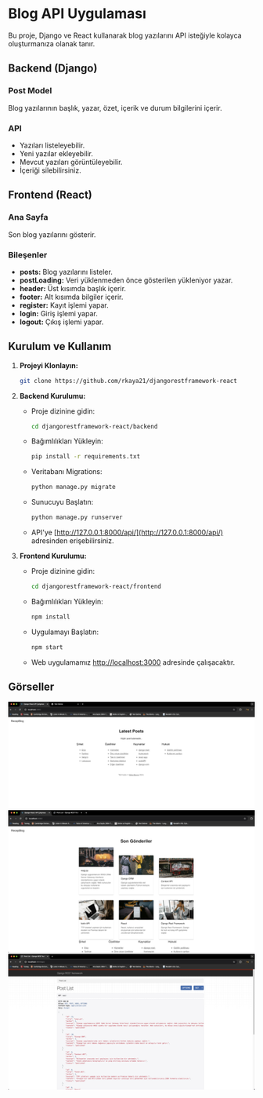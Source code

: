 # Blog API Uygulaması

Bu proje, Django ve React kullanarak blog yazılarını API isteğiyle kolayca oluşturmanıza olanak tanır.

## Backend (Django)

### Post Model
Blog yazılarının başlık, yazar, özet, içerik ve durum bilgilerini içerir.

### API
- Yazıları listeleyebilir.
- Yeni yazılar ekleyebilir.
- Mevcut yazıları görüntüleyebilir.
- İçeriği silebilirsiniz.

## Frontend (React)

### Ana Sayfa
Son blog yazılarını gösterir.

### Bileşenler
- **posts:** Blog yazılarını listeler.
- **postLoading:** Veri yüklenmeden önce gösterilen yükleniyor yazar.
- **header:** Üst kısımda başlık içerir.
- **footer:** Alt kısımda bilgiler içerir.
- **register:** Kayıt işlemi yapar.
- **login:** Giriş işlemi yapar.
- **logout:** Çıkış işlemi yapar.

## Kurulum ve Kullanım

1. **Projeyi Klonlayın:**
    ```bash
    git clone https://github.com/rkaya21/djangorestframework-react
    ```

2. **Backend Kurulumu:**

    - Proje dizinine gidin:
        ```bash
        cd djangorestframework-react/backend
        ```

    - Bağımlılıkları Yükleyin:
        ```bash
        pip install -r requirements.txt
        ```

    - Veritabanı Migrations:
        ```bash
        python manage.py migrate
        ```

    - Sunucuyu Başlatın:
        ```bash
        python manage.py runserver
        ```

    - API'ye [http://127.0.0.1:8000/api/](http://127.0.0.1:8000/api/) adresinden erişebilirsiniz.

3. **Frontend Kurulumu:**

    - Proje dizinine gidin:
        ```bash
        cd djangorestframework-react/frontend
        ```

    - Bağımlılıkları Yükleyin:
        ```bash
        npm install
        ```

    - Uygulamayı Başlatın:
        ```bash
        npm start
        ```

    - Web uygulamamız [http://localhost:3000](http://localhost:3000) adresinde çalışacaktır.

## Görseller

<img src="./images/1.png" alt="Post Öncesi" width="600"/>
<img src="./images/2.png" alt="Frontend" width="600"/>
<img src="./images/3.png" alt="Backend" width="600"/>
